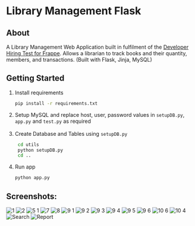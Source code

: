 # **Library Management Flask**

## **About**

A Library Management Web Application built in fulfilment of the [Developer Hiring Test for Frappe](https://frappe.io/dev-hiring-test). Allows a librarian to track books and their quantity, members, and transactions.
(Built with Flask, Jinja, MySQL)

## **Getting Started**

1. Install requirements
   ```sh
   pip install -r requirements.txt
   ```
2. Setup MySQL and replace host, user, password values in `setupDB.py`, `app.py` and `test.py` as required </br></br>
3. Create Database and Tables using `setupDB.py`
   ```sh
    cd utils
    python setupDB.py
    cd ..
   ```
4. Run app
   ```sh
   python app.py
   ```

## **Screenshots:**

![1](https://user-images.githubusercontent.com/49085834/121894715-142b1900-cd3d-11eb-8e69-9b75cb96a6fe.png)
![2](https://user-images.githubusercontent.com/49085834/121894744-1db48100-cd3d-11eb-8025-470a3bf281a8.png)
![5 1](https://user-images.githubusercontent.com/49085834/121894874-450b4e00-cd3d-11eb-9dc7-476ecd4d061b.png)
![7](https://user-images.githubusercontent.com/49085834/121894887-489ed500-cd3d-11eb-95e2-335d6b475fec.png)
![8](https://user-images.githubusercontent.com/49085834/121894898-4b99c580-cd3d-11eb-8d3f-5a76320c4799.png)
![9 1](https://user-images.githubusercontent.com/49085834/121894915-505e7980-cd3d-11eb-91bf-314edf79005d.png)
![9 2](https://user-images.githubusercontent.com/49085834/121894980-61a78600-cd3d-11eb-9c0b-cac8944f169e.png)
![9 3](https://user-images.githubusercontent.com/49085834/121894993-6409e000-cd3d-11eb-9ae4-d2e38101bcae.png)
![9 4](https://user-images.githubusercontent.com/49085834/121895006-65d3a380-cd3d-11eb-8765-07045b00beec.png)
![9 5](https://user-images.githubusercontent.com/49085834/121895017-68ce9400-cd3d-11eb-95ba-aa91d25256c3.png)
![9 6](https://user-images.githubusercontent.com/49085834/121895024-69ffc100-cd3d-11eb-884d-f7e62b0b7d68.png)
![10 6](https://user-images.githubusercontent.com/49085834/121895080-7a17a080-cd3d-11eb-899e-f2b55e6c5b1e.png)
![10 4](https://user-images.githubusercontent.com/49085834/121895357-c06cff80-cd3d-11eb-99f6-25a86a85dcea.png)
![Search](https://user-images.githubusercontent.com/49085834/121896734-40479980-cd3f-11eb-8e78-570c25801596.png)
![Report](https://user-images.githubusercontent.com/49085834/121896485-f8c10d80-cd3e-11eb-9ef9-c06db4ea6980.png)
